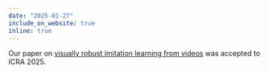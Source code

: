 ```yaml
---
date: "2025-01-27"
include_on_website: true
inline: true
---
```


Our paper on [visually robust imitation learning from videos](https://arxiv.org/pdf/2407.12792) was accepted to ICRA 2025.